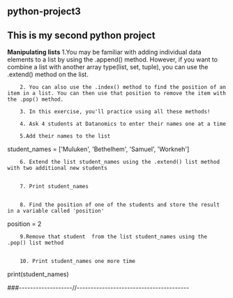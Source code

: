 ## python-project3
## This is my second python project
**Manipulating lists**
        1.You may be familiar with adding individual data elements to a list by using the .append() method. However, if you want to combine a list with another array type(list, set, tuple), you can use the .extend() method on the list.

        2. You can also use the .index() method to find the position of an item in a list. You can then use that position to remove the item with the .pop() method.

        3. In this exercise, you'll practice using all these methods!

        4. Ask 4 students at Datanomics to enter their names one at a time
        
        5.Add their names to the list

student_names = ['Muluken', 'Bethelhem', 'Samuel', 'Workneh']

        6. Extend the list student_names using the .extend() list method with two additional new students 


        7. Print student_names


        8. Find the position of one of the students and store the result in a variable called 'position'
       
position = 2

        9.Remove that student  from the list student_names using the .pop() list method
       

        10. Print student_names one more time

print(student_names)

###-------------------//----------------------------------------
